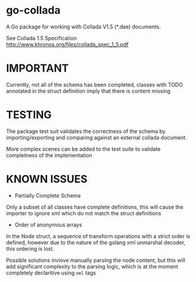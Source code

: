 go-collada
==========

A Go package for working  with Collada V1.5 (*.dae) documents.

See Collada 1.5 Specification
http://www.khronos.org/files/collada_spec_1_5.pdf

IMPORTANT
=========

Currently, not all of the schema has been completed, classes with
TODO annotated in the struct definition imply that there is content missing

TESTING
=======

The package test suit validates the correctness of the schema by importing/exporting
and comparing against an external collada document.

More complex scenes can be added to the test suite to validate completness of the implementation

KNOWN ISSUES
============

- Partially Complete Schema

Only a subset of all classes have complete definitions,
this will cause the importer to ignore xml which do not match the struct definitions

- Order of anonymous arrays

In the Node struct, a sequence of transform operations with a strict order is defined,
however due to the nature of the golang xml unmarshal decoder, this ordering is lost.

Possible solutions invlove manually parsing the node content, but this will add significant
complexity to the parsing logic, which is at the moment completely declaritive using `xml` tags
